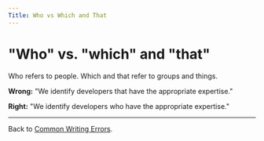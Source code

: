 ```yaml
---
Title: Who vs Which and That
---
```

# "Who" vs. "which" and "that"
Who refers to people. Which and that refer to groups and things.

**Wrong:** "We identify developers that have the appropriate expertise."

**Right:** "We identify developers who have the appropriate expertise."

---

Back to [Common Writing Errors](/wiki/howtos/commonwritingerrors/).
